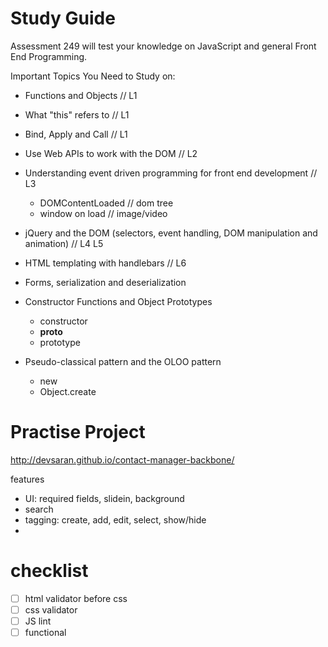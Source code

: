 Study Guide
====================

Assessment 249 will test your knowledge on JavaScript and general Front End Programming.

Important Topics You Need to Study on:

- Functions and Objects // L1
- What "this" refers to // L1
- Bind, Apply and Call // L1
- Use Web APIs to work with the DOM // L2

- Understanding event driven programming for front end development // L3
  - DOMContentLoaded // dom tree 
  - window on load // image/video

- jQuery and the DOM (selectors, event handling, DOM manipulation and animation) // L4 L5
  
- HTML templating with handlebars // L6

- Forms, serialization and deserialization

- Constructor Functions and Object Prototypes
  - constructor
  - __proto__
  - prototype

- Pseudo-classical pattern and the OLOO pattern
  - new
  - Object.create


# Practise Project

http://devsaran.github.io/contact-manager-backbone/

features
- UI: required fields, slidein, background
- search
- tagging: create, add, edit, select, show/hide
- 

# checklist

- [ ] html validator before css
- [ ] css validator
- [ ] JS lint
- [ ] functional